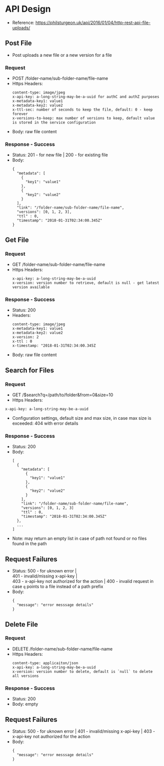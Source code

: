 # API Design

* Reference: https://philsturgeon.uk/api/2016/01/04/http-rest-api-file-uploads/

## Post File

* Post uploads a new file or a new version for a file

### Request

* POST /folder-name/sub-folder-name/file-name
* Https Headers:
  ```
  content-type: image/jpeg
  x-api-key: a-long-string-may-be-a-uuid for authC and authZ purposes
  x-metadata-key1: value1
  x-metadata-key2: value2
  x-ttl-sec: number of seconds to keep the file, default: 0 - keep forever
  x-versions-to-keep: max number of versions to keep, default value is stored in the service configuration 
  ```
* Body: raw file content

### Response - Success
* Status: 201 - for new file | 200 - for existing file
* Body:
  ```
  {
    "metadata": [
      {
        "key1": "value1"
      },
      {
        "key2": "value2"
      }
    ],
    "link": "/folder-name/sub-folder-name/file-name",
    "versions": [0, 1, 2, 3],
    "ttl" : 0,
    "timestamp": "2018-01-31T02:34:00.345Z"
  }
  ```
  
## Get File

### Request
* GET /folder-name/sub-folder-name/file-name
* Https Headers:
  ```
  x-api-key: a-long-string-may-be-a-uuid
  x-version: version number to retrieve, default is null - get latest version available
  ```

### Response - Success
* Status: 200
* Headers:
  ```
  content-type: image/jpeg
  x-metadata-key1: value1
  x-metadata-key2: value2
  x-version: 2
  x-ttl : 0
  x-timestamp: "2018-01-31T02:34:00.345Z
  ```
* Body: raw file content

## Search for Files

### Request
* GET /$search?q=/path/to/folder&from=0&size=10
* Https Headers:
```
x-api-key: a-long-string-may-be-a-uuid
```
* Configuration settings, default size and max size, in case max size is exceeded: 404 with error details

### Response - Success
* Status: 200
* Body:
  ```
  [
    {
      "metadata": [
        {
          "key1": "value1"
        },
        {
          "key2": "value2"
        }
      ],
      "link": "/folder-name/sub-folder-name/file-name",
      "versions": [0, 1, 2, 3]
      "ttl" : 0,
      "timestamp": "2018-01-31T02:34:00.345Z"
    },
    ...
  ]
  ```
* Note: may return an empty list in case of path not found or no files found in the path

## Request Failures
* Status: 500 - for uknown error |  
        401 - invalid/missing x-api-key |  
        403 - x-api-key not authorized for the action | 
        400 - invalid request in case `q` points to a file instead of a path prefix
* Body:
  ```
  {
    "message": "error messsage details"
  }
  ```

## Delete File

### Request
* DELETE /folder-name/sub-folder-name/file-name
* Https Headers:
  ```
  content-type: applicaiton/json
  x-api-key: a-long-string-may-be-a-uuid
  x-version: version number to delete, default is `null` to delete all versions
  ```

### Response - Success
* Status: 200
* Body: empty

## Request Failures
* Status: 500 - for uknown error | 401 - invalid/missing x-api-key | 403 - x-api-key not authorized for the action
* Body:
  ```
  {
    "message": "error messsage details"
  }
  ```